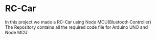# RC-Car
In this project we made a RC-Car using Node MCU(Bluetooth Controller)
The Repository contains all the required code file for Arduino UNO and Node MCU
